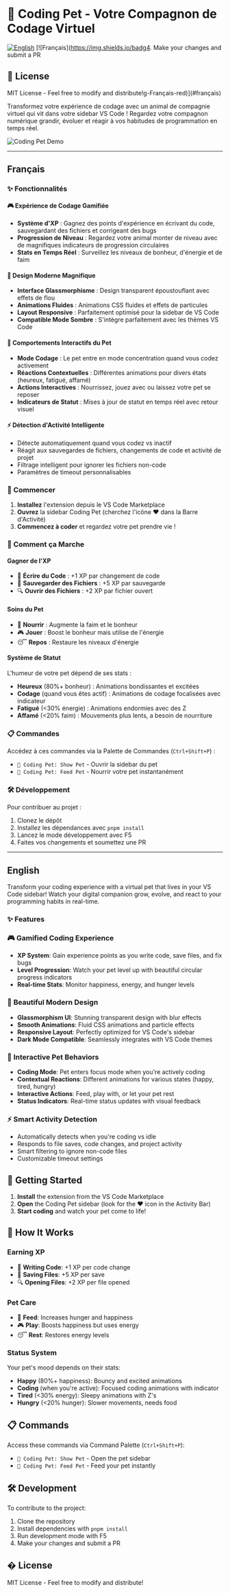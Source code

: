 # 🤖 Coding Pet - Votre Compagnon de Codage Virtuel

[![English](https://img.shields.io/badge/Lang-English-blue)](#english) [![Français](https://img.shields.io/badg4. Make your changes and submit a PR

## 📄 License

MIT License - Feel free to modify and distribute!g-Français-red)](#français)

Transformez votre expérience de codage avec un animal de compagnie virtuel qui vit dans votre sidebar VS Code ! Regardez votre compagnon numérique grandir, évoluer et réagir à vos habitudes de programmation en temps réel.

![Coding Pet Demo](https://raw.githubusercontent.com/Starland9/coding-pet/main/assets/demo.gif)

---

## Français

### ✨ Fonctionnalités

#### 🎮 **Expérience de Codage Gamifiée**

- **Système d'XP** : Gagnez des points d'expérience en écrivant du code, sauvegardant des fichiers et corrigeant des bugs
- **Progression de Niveau** : Regardez votre animal monter de niveau avec de magnifiques indicateurs de progression circulaires
- **Stats en Temps Réel** : Surveillez les niveaux de bonheur, d'énergie et de faim

#### 🎨 **Design Moderne Magnifique**

- **Interface Glassmorphisme** : Design transparent époustouflant avec effets de flou
- **Animations Fluides** : Animations CSS fluides et effets de particules
- **Layout Responsive** : Parfaitement optimisé pour la sidebar de VS Code
- **Compatible Mode Sombre** : S'intègre parfaitement avec les thèmes VS Code

#### 🤖 **Comportements Interactifs du Pet**

- **Mode Codage** : Le pet entre en mode concentration quand vous codez activement
- **Réactions Contextuelles** : Différentes animations pour divers états (heureux, fatigué, affamé)
- **Actions Interactives** : Nourrissez, jouez avec ou laissez votre pet se reposer
- **Indicateurs de Statut** : Mises à jour de statut en temps réel avec retour visuel

#### ⚡ **Détection d'Activité Intelligente**

- Détecte automatiquement quand vous codez vs inactif
- Réagit aux sauvegardes de fichiers, changements de code et activité de projet
- Filtrage intelligent pour ignorer les fichiers non-code
- Paramètres de timeout personnalisables

### 🚀 Commencer

1. **Installez** l'extension depuis le VS Code Marketplace
2. **Ouvrez** la sidebar Coding Pet (cherchez l'icône ❤️ dans la Barre d'Activité)
3. **Commencez à coder** et regardez votre pet prendre vie !

### 🎯 Comment ça Marche

#### **Gagner de l'XP**

- 📝 **Écrire du Code** : +1 XP par changement de code
- 💾 **Sauvegarder des Fichiers** : +5 XP par sauvegarde
- 🔍 **Ouvrir des Fichiers** : +2 XP par fichier ouvert

#### **Soins du Pet**

- 🍎 **Nourrir** : Augmente la faim et le bonheur
- 🎮 **Jouer** : Boost le bonheur mais utilise de l'énergie
- 😴 **Repos** : Restaure les niveaux d'énergie

#### **Système de Statut**

L'humeur de votre pet dépend de ses stats :

- **Heureux** (80%+ bonheur) : Animations bondissantes et excitées
- **Codage** (quand vous êtes actif) : Animations de codage focalisées avec indicateur
- **Fatigué** (<30% énergie) : Animations endormies avec des Z
- **Affamé** (<20% faim) : Mouvements plus lents, a besoin de nourriture

### 📋 Commandes

Accédez à ces commandes via la Palette de Commandes (`Ctrl+Shift+P`) :

- `🤖 Coding Pet: Show Pet` - Ouvrir la sidebar du pet
- `🍎 Coding Pet: Feed Pet` - Nourrir votre pet instantanément

### 🛠️ Développement

Pour contribuer au projet :

1. Clonez le dépôt
2. Installez les dépendances avec `pnpm install`
3. Lancez le mode développement avec F5
4. Faites vos changements et soumettez une PR

---

## English

Transform your coding experience with a virtual pet that lives in your VS Code sidebar! Watch your digital companion grow, evolve, and react to your programming habits in real-time.

### ✨ Features

### 🎮 **Gamified Coding Experience**

- **XP System**: Gain experience points as you write code, save files, and fix bugs
- **Level Progression**: Watch your pet level up with beautiful circular progress indicators
- **Real-time Stats**: Monitor happiness, energy, and hunger levels

### 🎨 **Beautiful Modern Design**

- **Glassmorphism UI**: Stunning transparent design with blur effects
- **Smooth Animations**: Fluid CSS animations and particle effects
- **Responsive Layout**: Perfectly optimized for VS Code's sidebar
- **Dark Mode Compatible**: Seamlessly integrates with VS Code themes

### 🤖 **Interactive Pet Behaviors**

- **Coding Mode**: Pet enters focus mode when you're actively coding
- **Contextual Reactions**: Different animations for various states (happy, tired, hungry)
- **Interactive Actions**: Feed, play with, or let your pet rest
- **Status Indicators**: Real-time status updates with visual feedback

### ⚡ **Smart Activity Detection**

- Automatically detects when you're coding vs idle
- Responds to file saves, code changes, and project activity
- Smart filtering to ignore non-code files
- Customizable timeout settings

## 🚀 Getting Started

1. **Install** the extension from the VS Code Marketplace
2. **Open** the Coding Pet sidebar (look for the ❤️ icon in the Activity Bar)
3. **Start coding** and watch your pet come to life!

## 🎯 How It Works

### **Earning XP**

- 📝 **Writing Code**: +1 XP per code change
- 💾 **Saving Files**: +5 XP per save
- 🔍 **Opening Files**: +2 XP per file opened

### **Pet Care**

- 🍎 **Feed**: Increases hunger and happiness
- 🎮 **Play**: Boosts happiness but uses energy
- 😴 **Rest**: Restores energy levels

### **Status System**

Your pet's mood depends on their stats:

- **Happy** (80%+ happiness): Bouncy and excited animations
- **Coding** (when you're active): Focused coding animations with indicator
- **Tired** (<30% energy): Sleepy animations with Z's
- **Hungry** (<20% hunger): Slower movements, needs food

## 📋 Commands

Access these commands via Command Palette (`Ctrl+Shift+P`):

- `🤖 Coding Pet: Show Pet` - Open the pet sidebar
- `🍎 Coding Pet: Feed Pet` - Feed your pet instantly

## 🛠️ Development

To contribute to the project:

1. Clone the repository
2. Install dependencies with `pnpm install`
3. Run development mode with F5
4. Make your changes and submit a PR

## � License

MIT License - Feel free to modify and distribute!
